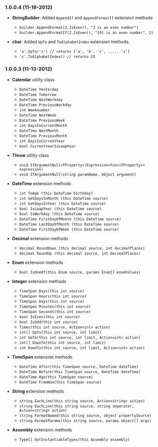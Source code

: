 ### 1.0.0.4 (11-19-2012)

- **StringBuilder**: Added `AppendIf` and `AppendFormatIf` extension methods	
	- `builder.AppendFormat(2.IsEven(), "2 is an even number")`	
	-  `builder.AppendFormatIf(2.IsEven(), "{0} is an even number", 2)`

- **char**: Added `UpTo` and `ToAlphabetIndex` extension methods.
	-  `'a'.UpTo('z') // returns ['a', 'b', 'c', ..... 'z']`
	- `'z'.ToAlphabetIndex() // returns 25`



### 1.0.0.3 (11-13-2012)

- **Calendar** utility class
	-  `DateTime Yesterday`
	-  `DateTime Tomorrow`
	-  `DateTime NextWorkday`
	-  `DateTime PreviousWorkday`
	-  `int Weeknumber`
	-  `DateTime NextWeek`
	-  `DateTime PreviousWeek`
	-  `int DaysInCurrentMonth`
	-  `DateTime NextMonth`
	-  `DateTime PreviousMonth`
	-  `int DaysInCurrentYear`
	-  `bool CurrentYearIsLeapYear`

- **Throw** utility class
	-  `void IfArgumentNull<TProperty>(Expression<Func<TProperty>> expression)`
	-  `void IfArgumentNull(string paramName, object argument)`

- **DateTime** extension methods
	- `int ToAge (this DateTime birthday)`
	- `int GetDaysInMonth (this DateTime source)`
	- `int GetDaysInYear (this DateTime source)`
	- `bool IsLeapYear (this DateTime source)`
	- `bool IsWorkday (this DateTime source)`
	- `DateTime FirstDayOfMonth (this DateTime source)`
	- `DateTime LastDayOfMonth (this DateTime source)`
	- `DateTime FirstDayOfWeek (this DateTime source)`

- **Decimal** extension methods
	- `decimal RoundDown (this decimal source, int decimalPlaces)`
	- `decimal RoundUp (this decimal source, int decimalPlaces)`

- **Enum** extension methods
	- `bool IsOneOf(this Enum source, params Enum[] enumValues)`

- **Integer** extension methods
	- `TimeSpan Days(this int source)`
	- `TimeSpan Hours(this int source)`
	- `TimeSpan Days(this int source)`
	- `TimeSpan Minutes(this int source)`
	- `TimeSpan Seconds(this int source)`
	- `bool IsEven(this int source)`
	- `bool IsOdd(this int source)`
	- `Times(this int source, Action<int> action)`
	- `int[] UpTo(this int source, int limit)`
	- `int UpTo(this int source, int limit, Action<int> action)`
	- `int[] DownTo(this int source, int limit)`
	- `int DownTo(this int source, int limit, Action<int> action)`

- **TimeSpan** extension methods
	- `DateTime After(this TimeSpan source, DateTime dateTime)`
	- `DateTime Before(this TimeSpan source, DateTime dateTime)`
	- `DateTime Ago(this TimeSpan source)`
	- `DateTime FromNow(this TimeSpan source)`

- **String** extension methods
	- `string EachLine(this string source, Action<string> action)`
	- `string EachLine(this string source, string seperator, Action<string> action)`
	- `string FormatNamed(this string source, object propertySource)`
	- `string FormatParams(this string source, params object[] args)`

- **Assembly** extension methods
	- `Type[] GetInstantiableTypes(this Assembly assembly)`
